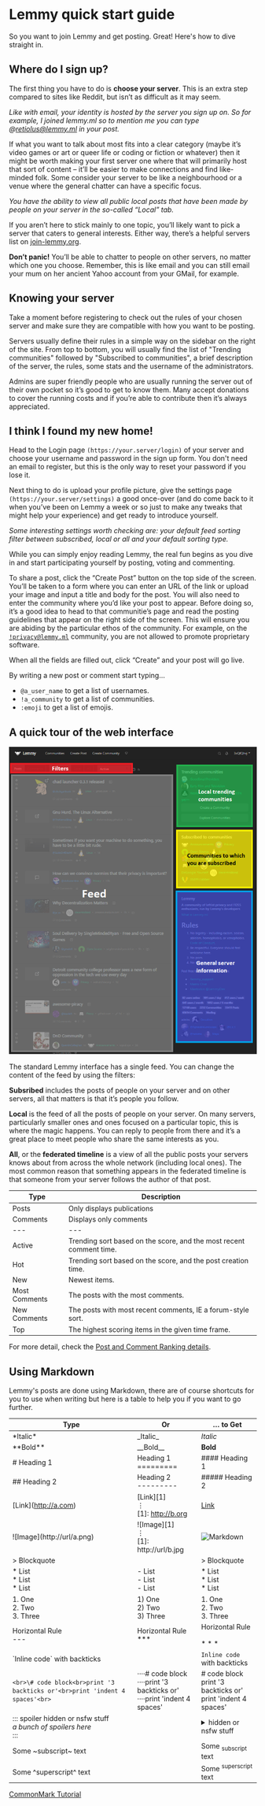 # Lemmy quick start guide

So you want to join Lemmy and get posting. Great! Here's how to dive straight in.

## Where do I sign up?

The first thing you have to do is **choose your server**. This is an extra step compared to sites like Reddit, but isn’t as difficult as it may seem.

*Like with email, your identity is hosted by the server you sign up on. So for example, I joined lemmy.ml so to mention me you can type @retiolus@lemmy.ml in your post.*

If what you want to talk about most fits into a clear category (maybe it’s video games or art or queer life or coding or fiction or whatever) then it might be worth making your first server one where that will primarily host that sort of content – it’ll be easier to make connections and find like-minded folk. Some consider your server to be like a neighbourhood or a venue where the general chatter can have a specific focus.

*You have the ability to view all public local posts that have been made by people on your server in the so-called “Local” tab.*

If you aren’t here to stick mainly to one topic, you’ll likely want to pick a server that caters to general interests. Either way, there’s a helpful servers list on [join-lemmy.org](https://join-lemmy.org/instances).

**Don’t panic!** You’ll be able to chatter to people on other servers, no matter which one you choose. Remember, this is like email and you can still email your mum on her ancient Yahoo account from your GMail, for example.

## Knowing your server

Take a moment before registering to check out the rules of your chosen server and make sure they are compatible with how you want to be posting.

Servers usually define their rules in a simple way on the sidebar on the right of the site. From top to bottom, you will usually find the list of "Trending communities" followed by "Subscribed to communities", a brief description of the server, the rules, some stats and the username of the administrators.

Admins are super friendly people who are usually running the server out of their own pocket so it’s good to get to know them. Many accept donations to cover the running costs and if you’re able to contribute then it’s always appreciated.

## I think I found my new home!

Head to the Login page `(https://your.server/login)` of your server and choose your username and password in the sign up form. You don't need an email to register, but this is the only way to reset your password if you lose it.

Next thing to do is upload your profile picture, give the settings page `(https://your.server/settings)` a good once-over (and do come back to it when you’ve been on Lemmy a week or so just to make any tweaks that might help your experience) and get ready to introduce yourself.

*Some interesting settings worth checking are: your default feed sorting filter between subscribed, local or all and your default sorting type.*

While you can simply enjoy reading Lemmy, the real fun begins as you dive in and start participating yourself by posting, voting and commenting.

To share a post, click the “Create Post” button on the top side of the screen. You’ll be taken to a form where you can enter an URL of the link or upload your image and input a title and body for the post. You will also need to enter the community where you’d like your post to appear. Before doing so, it’s a good idea to head to that communitie’s page and read the posting guidelines that appear on the right side of the screen. This will ensure you are abiding by the particular ethos of the community. For example, on the [`!privacy@lemmy.ml`](https://lemmy.ml/c/privacy) community, you are not allowed to promote proprietary software.

When all the fields are filled out, click “Create” and your post will go live.

By writing a new post or comment start typing...

- `@a_user_name` to get a list of usernames.
- `!a_community` to get a list of communities.
- `:emoji` to get a list of emojis.

## A quick tour of the web interface

![interface.png](interface.png)

The standard Lemmy interface has a single feed. You can change the content of the feed by using the filters:

**Subsribed** includes the posts of people on your server and on other servers, all that matters is that it’s people you follow.

**Local** is the feed of all the posts of people on your server. On many servers, particularly smaller ones and ones focused on a particular topic, this is where the magic happens. You can reply to people from there and it’s a great place to meet people who share the same interests as you.

**All**, or the **federated timeline** is a view of all the public posts your servers knows about from across the whole network (including local ones). The most common reason that something appears in the federated timeline is that someone from your server follows the author of that post.

| Type | Description |
| --- | --- |
| Posts | Only displays publications |
| Comments | Displays only comments |
| \-\-\- | \-\-\- |
| Active | Trending sort based on the score, and the most recent comment time. |
| Hot | Trending sort based on the score, and the post creation time. |
| New | Newest items. |
| Most Comments | The posts with the most comments. |
| New Comments | The posts with most recent comments, IE a forum-style sort. |
| Top | The highest scoring items in the given time frame. |

For more detail, check the [Post and Comment Ranking details](https://join-lemmy.org/docs/en/about/ranking.html).

## Using Markdown

Lemmy's posts are done using Markdown, there are of course shortcuts for you to use when writing but here is a table to help you if you want to go further.

| Type | Or  | … to Get |
| --- | --- | --- |
| \*Italic\* | \_Italic\_ | *Italic* |
| \*\*Bold\*\* | \_\_Bold\_\_ | **Bold** |
| \# Heading 1 | Heading 1<br>========= | #### Heading 1 |
| \## Heading 2 | Heading 2<br>\-\-\-\-\-\-\-\-\- | ##### Heading 2 |
| \[Link\](http://a.com) | \[Link\]\[1\]<br>⋮<br>\[1\]: http://b.org | [Link](https://commonmark.org/) |
| !\[Image\](http://url/a.png) | !\[Image\]\[1\]<br>⋮<br>\[1\]: http://url/b.jpg | ![Markdown](https://commonmark.org/help/images/favicon.png) |
| \> Blockquote |     | > Blockquote |
| \* List<br>\* List<br>\* List | \- List<br>\- List<br>\- List | \* List<br>\* List<br>\* List |
| 1\. One<br>2\. Two<br>3\. Three | 1) One<br>2) Two<br>3) Three | 1\. One<br>2\. Two<br>3\. Three |
| Horizontal Rule<br>\-\-\- | Horizontal Rule<br>\*\*\* | Horizontal Rule<br><br>* * * |
| \`Inline code\` with backticks |     | `Inline code` with backticks |
| ```<br>\# code block<br>print '3 backticks or'<br>print 'indent 4 spaces'<br>``` | ····# code block<br>····print '3 backticks or'<br>····print 'indent 4 spaces' | \# code block<br>print '3 backticks or'<br>print 'indent 4 spaces' |
| ::: spoiler hidden or nsfw stuff<br>*a bunch of spoilers here*<br>::: |     | <details><summary>hidden or nsfw stuff</summary><br><br>*a bunch of spoilers here*<br><br></details> |
| Some ~subscript~ text |     | Some <sub>subscript</sub> text |
| Some ^superscript^ text |     | Some <sup>superscript</sup> text |

[CommonMark Tutorial](https://commonmark.org/help/tutorial/)
